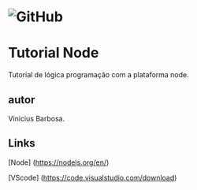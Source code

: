 # ![GitHub](https://img.shields.io/github/license/viniciussantosbarbosa/node)
# Tutorial Node
Tutorial de lógica programação com a plataforma node.
## autor
Vinicius Barbosa.
## Links 
[Node] (https://nodejs.org/en/)

[VScode] (https://code.visualstudio.com/download)
